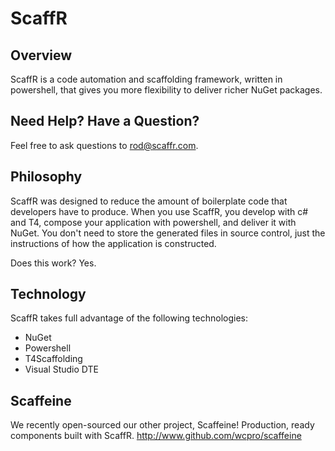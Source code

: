 ScaffR 
======

Overview
-----
ScaffR is a code automation and scaffolding framework, written in powershell, that gives you more flexibility to deliver richer NuGet packages.

Need Help?  Have a Question?
-----
Feel free to ask questions to rod@scaffr.com.

Philosophy
-----
ScaffR was designed to reduce the amount of boilerplate code that developers have to produce.  When you use ScaffR, you develop with c# and T4, compose your application with powershell, and
deliver it with NuGet.  You don't need to store the generated files in source control, just the instructions of how the application is constructed.
 
Does this work?  Yes.

Technology
-----
ScaffR takes full advantage of the following technologies:

+ NuGet
+ Powershell
+ T4Scaffolding
+ Visual Studio DTE

Scaffeine
-------
We recently open-sourced our other project, Scaffeine!  Production, ready components built with ScaffR.  http://www.github.com/wcpro/scaffeine